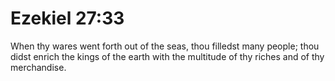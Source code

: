 # Ezekiel 27:33

When thy wares went forth out of the seas, thou filledst many people; thou didst enrich the kings of the earth with the multitude of thy riches and of thy merchandise.
